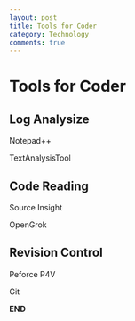 ```yaml
---
layout: post
title: Tools for Coder
category: Technology
comments: true
---
```


**Tools for Coder**
===
**Log Analysize**
---
Notepad++

TextAnalysisTool

**Code Reading**
---
Source Insight

OpenGrok

**Revision Control**
---
Peforce P4V

Git

**END**
